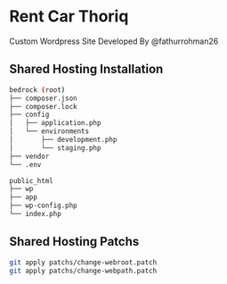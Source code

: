 # Rent Car Thoriq

Custom Wordpress Site Developed By @fathurrohman26

## Shared Hosting Installation

```bash
bedrock (root)
├── composer.json
├── composer.lock
├── config
│   ├── application.php
│   └── environments
│       ├── development.php
│       └── staging.php
├── vendor
└── .env

public_html
├── wp
├── app
├── wp-config.php
└── index.php
```

## Shared Hosting Patchs

```bash
git apply patchs/change-webroot.patch
git apply patchs/change-webpath.patch
```
